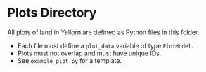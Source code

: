 # Plots Directory

All plots of land in Yellorn are defined as Python files in this folder.

- Each file must define a `plot_data` variable of type `PlotModel`.
- Plots must not overlap and must have unique IDs.
- See `example_plot.py` for a template.
